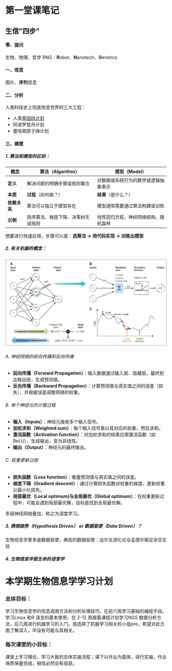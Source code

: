 # 第一堂课笔记

## 生信"四步"

#### **零、提问**       

生物、物理、哲学    RNG：**R**obot、**N**anotech、**G**enetics

#### **一、信息**

图片、**序列**信息

#### **二、分析**

人类科技史上彻底改变世界的三大工程：

- 人类<u>基因组计划</u>
- 阿波罗登月计划
- 曼哈顿原子弹计划

#### 三、建模

##### 1. 算法和模型的区别：

| **概念**     | 算法（Algorithm）                  | 模型（Model）                        |
| ------------ | ---------------------------------- | ------------------------------------ |
| **定义**     | 解决问题的明确步骤或规则集合       | 对数据或系统行为的数学或逻辑抽象表示 |
| **本质**     | **过程**（如何做？）               | **结果**（是什么？）                 |
| **依赖关系** | 算法可以独立于模型存在             | 模型通常需要通过算法构建或训练       |
| **示例**     | 排序算法、梯度下降、决策树生成规则 | 线性回归方程、神经网络结构、随机森林 |

想要进行快速应用，步骤可以是：**选算法 → 用代码实现 → 训练出模型**	

##### **2. 有关机器的概念：**

![机器学习图标](ML.png)

###### A. 神经网络的前向传播和反向传播

- **前向传播（Forward Propagation）**：输入数据通过输入层、隐藏层，最终到达输出层，生成预测值。
- **反向传播（Backward Propagation）**：计算预测值与真实值之间的误差（损失），并根据误差调整网络的权重。

###### B. 单个神经元的计算过程

- **输入（Inputs）**：神经元接收多个输入信号。
- **加权求和（Weighted sum）**：每个输入信号乘以其对应的权重，然后求和。
- **激活函数（Activation function）**：对加权求和的结果应用激活函数（如ReLU），生成输出，变为非线性。
- **输出（Output）**：神经元的最终输出。

###### C. 权重更新过程

- **损失函数（Loss function）**：衡量预测值与真实值之间的误差。
- **梯度下降（Gradient descent）**：通过计算损失函数对权重的梯度，更新权重以最小化损失。
- **局部最优（Local optimum)与全局最优（Global optimum）**：在权重更新过程中，可能会遇到局部最优解，目标是找到全局最优解。

多层神经网络叠加，称之为深度学习。

##### 3. 猜想趋势（**Hypothesis Driven）** or 数据驱使（**Data Driven）**？

生物信息学更多是数据驱使，典型的数据驱使：达尔文进化论与孟德尔豌豆杂交实验

##### 4. 生物信息学是生命的语言学



# 本学期生物信息学学习计划

### 总体目标：

学习生物信息学的信息调用方法和分析处理技巧，在前六周学习基础的编程手段，学习Linux 和R 语言的基本使用，在 2-12 周跟着课程计划学习NGS 数据分析方法，后几周进行机器学习的入门。我选择了机器学习相关的小组pre，希望对此方面了解深入，毕设有可能与其相关。

### 每次课堂的小目标：

课堂上学习理论，学习大致的总体实操流程；课下以作业为载体，进行实操。作业保质保量完成，相信必然会有收获。